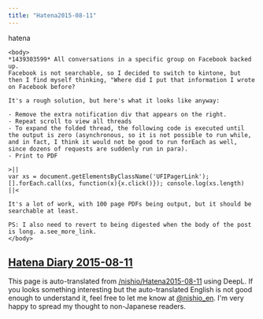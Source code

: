 ```yaml
---
title: "Hatena2015-08-11"
---
```


hatena

```
<body>
*1439303599* All conversations in a specific group on Facebook backed up.
Facebook is not searchable, so I decided to switch to kintone, but then I find myself thinking, "Where did I put that information I wrote on Facebook before?

It's a rough solution, but here's what it looks like anyway:

- Remove the extra notification div that appears on the right.
- Repeat scroll to view all threads
- To expand the folded thread, the following code is executed until the output is zero (asynchronous, so it is not possible to run while, and in fact, I think it would not be good to run forEach as well, since dozens of requests are suddenly run in para).
- Print to PDF

>||
var xs = document.getElementsByClassName('UFIPagerLink'); [].forEach.call(xs, function(x){x.click()}); console.log(xs.length)
||<

It's a lot of work, with 100 page PDFs being output, but it should be searchable at least.

PS: I also need to revert to being digested when the body of the post is long. a.see_more_link.
</body>
```


[Hatena Diary 2015-08-11](https://nishiohirokazu.hatenadiary.org/archive/2015/08/11)
---
This page is auto-translated from [/nishio/Hatena2015-08-11](https://scrapbox.io/nishio/Hatena2015-08-11) using DeepL. If you looks something interesting but the auto-translated English is not good enough to understand it, feel free to let me know at [@nishio_en](https://twitter.com/nishio_en). I'm very happy to spread my thought to non-Japanese readers.